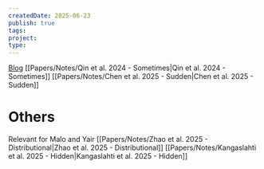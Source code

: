 ```yaml
---
createdDate: 2025-06-23
publish: true
tags: 
project: 
type:
---
```

[Blog](https://nsaphra.net/)
[[Papers/Notes/Qin et al. 2024 - Sometimes|Qin et al. 2024 - Sometimes]]
[[Papers/Notes/Chen et al. 2025 - Sudden|Chen et al. 2025 - Sudden]]

# Others
Relevant for Malo and Yair
[[Papers/Notes/Zhao et al. 2025 - Distributional|Zhao et al. 2025 - Distributional]]
[[Papers/Notes/Kangaslahti et al. 2025 - Hidden|Kangaslahti et al. 2025 - Hidden]]

